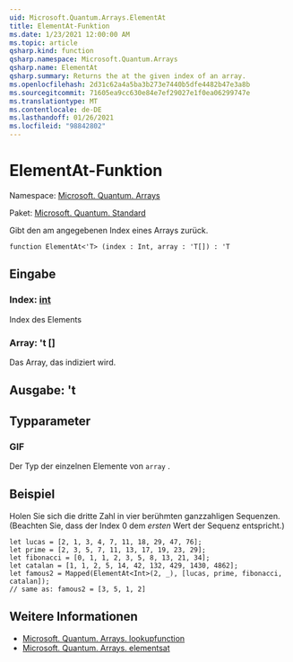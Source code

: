 ```yaml
---
uid: Microsoft.Quantum.Arrays.ElementAt
title: ElementAt-Funktion
ms.date: 1/23/2021 12:00:00 AM
ms.topic: article
qsharp.kind: function
qsharp.namespace: Microsoft.Quantum.Arrays
qsharp.name: ElementAt
qsharp.summary: Returns the at the given index of an array.
ms.openlocfilehash: 2d31c62a4a5ba3b273e7440b5dfe4482b47e3a8b
ms.sourcegitcommit: 71605ea9cc630e84e7ef29027e1f0ea06299747e
ms.translationtype: MT
ms.contentlocale: de-DE
ms.lasthandoff: 01/26/2021
ms.locfileid: "98842802"
---
```

# <a name="elementat-function"></a>ElementAt-Funktion

Namespace: [Microsoft. Quantum. Arrays](xref:Microsoft.Quantum.Arrays)

Paket: [Microsoft. Quantum. Standard](https://nuget.org/packages/Microsoft.Quantum.Standard)


Gibt den am angegebenen Index eines Arrays zurück.

```qsharp
function ElementAt<'T> (index : Int, array : 'T[]) : 'T
```


## <a name="input"></a>Eingabe

### <a name="index--int"></a>Index: [int](xref:microsoft.quantum.lang-ref.int)

Index des Elements


### <a name="array--t"></a>Array: 't []

Das Array, das indiziert wird.



## <a name="output--t"></a>Ausgabe: 't



## <a name="type-parameters"></a>Typparameter

### <a name="t"></a>GIF

Der Typ der einzelnen Elemente von `array` .

## <a name="example"></a>Beispiel

Holen Sie sich die dritte Zahl in vier berühmten ganzzahligen Sequenzen. (Beachten Sie, dass der Index 0 dem _ersten_ Wert der Sequenz entspricht.)

```qsharp
let lucas = [2, 1, 3, 4, 7, 11, 18, 29, 47, 76];
let prime = [2, 3, 5, 7, 11, 13, 17, 19, 23, 29];
let fibonacci = [0, 1, 1, 2, 3, 5, 8, 13, 21, 34];
let catalan = [1, 1, 2, 5, 14, 42, 132, 429, 1430, 4862];
let famous2 = Mapped(ElementAt<Int>(2, _), [lucas, prime, fibonacci, catalan]);
// same as: famous2 = [3, 5, 1, 2]
```

## <a name="see-also"></a>Weitere Informationen

- [Microsoft. Quantum. Arrays. lookupfunction](xref:Microsoft.Quantum.Arrays.LookupFunction)
- [Microsoft. Quantum. Arrays. elementsat](xref:Microsoft.Quantum.Arrays.ElementsAt)